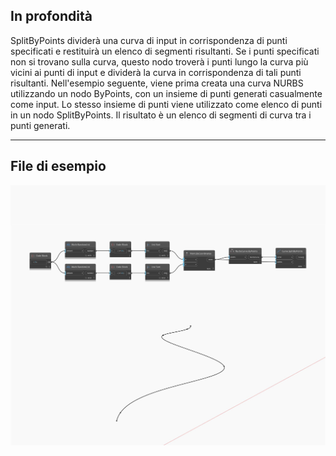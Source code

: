 ## In profondità
SplitByPoints dividerà una curva di input in corrispondenza di punti specificati e restituirà un elenco di segmenti risultanti. Se i punti specificati non si trovano sulla curva, questo nodo troverà i punti lungo la curva più vicini ai punti di input e dividerà la curva in corrispondenza di tali punti risultanti. Nell'esempio seguente, viene prima creata una curva NURBS utilizzando un nodo ByPoints, con un insieme di punti generati casualmente come input. Lo stesso insieme di punti viene utilizzato come elenco di punti in un nodo SplitByPoints. Il risultato è un elenco di segmenti di curva tra i punti generati.
___
## File di esempio

![SplitByPoints](./Autodesk.DesignScript.Geometry.Curve.SplitByPoints_img.jpg)

